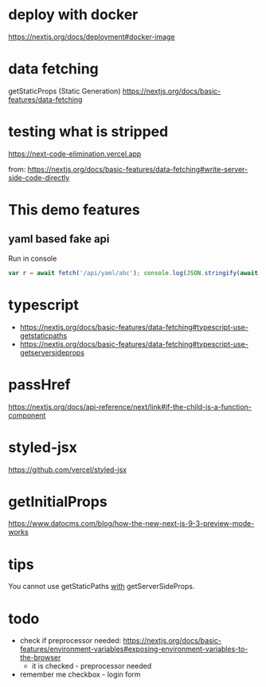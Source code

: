 # deploy with docker

https://nextjs.org/docs/deployment#docker-image

# data fetching
getStaticProps (Static Generation)
https://nextjs.org/docs/basic-features/data-fetching

# testing what is stripped
https://next-code-elimination.vercel.app

from: https://nextjs.org/docs/basic-features/data-fetching#write-server-side-code-directly

# This demo features
## yaml based fake api

Run in console
```js
var r = await fetch('/api/yaml/abc'); console.log(JSON.stringify(await r.json(), null, 4))
```

# typescript
- https://nextjs.org/docs/basic-features/data-fetching#typescript-use-getstaticpaths
- https://nextjs.org/docs/basic-features/data-fetching#typescript-use-getserversideprops

# passHref
https://nextjs.org/docs/api-reference/next/link#if-the-child-is-a-function-component

# styled-jsx

https://github.com/vercel/styled-jsx

# getInitialProps
https://www.datocms.com/blog/how-the-new-next-js-9-3-preview-mode-works

# tips

You cannot use getStaticPaths [with](https://nextjs.org/docs/basic-features/data-fetching#technical-details-1) getServerSideProps.

# todo
- check if preprocessor needed: https://nextjs.org/docs/basic-features/environment-variables#exposing-environment-variables-to-the-browser
    - it is checked - preprocessor needed
- remember me checkbox - login form